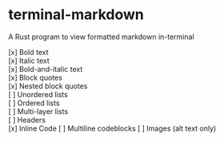 # terminal-markdown
A Rust program to view formatted markdown in-terminal  

[x] Bold text    
[x] Italic text    
[x] Bold-and-italic text    
[x] Block quotes    
[x] Nested block quotes    
[ ] Unordered lists    
[ ] Ordered lists    
[ ] Multi-layer lists    
[ ] Headers    
[x] Inline Code
[ ] Multiline codeblocks
[ ] Images (alt text only)
